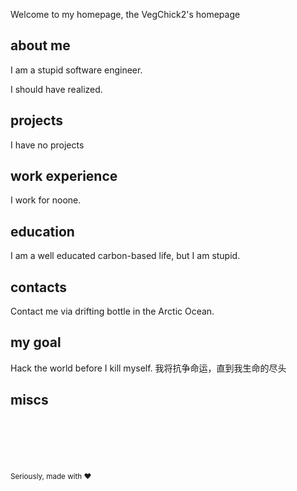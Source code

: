 Welcome to my homepage, the VegChick2's homepage

## about me

I am a stupid software engineer.

I should have realized.

## projects

I have no projects

## work experience

I work for noone.

## education

I am a well educated carbon-based life, but I am stupid.

## contacts

Contact me via drifting bottle in the Arctic Ocean.

## my goal

Hack the world before I kill myself.
我将抗争命运，直到我生命的尽头

## miscs





<br><br><br><br><br>
<sup>Seriously, made with ♥</sup>
